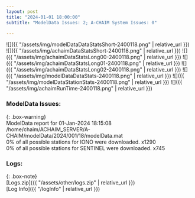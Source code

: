 ```yaml
---
layout: post
title: "2024-01-01 18:00:00"
subtitle: "ModelData Issues: 2; A-CHAIM System Issues: 0"

---
```


![]({{ "/assets/img/modelDataDataStatsShort-2400118.png" | relative_url }})
![]({{ "/assets/img/achaimDataStatsShort-2400118.png" | relative_url }})
![]({{ "/assets/img/achaimDataStatsLong00-2400118.png" | relative_url }})
![]({{ "/assets/img/achaimDataStatsLong01-2400118.png" | relative_url }})
![]({{ "/assets/img/achaimDataStatsLong02-2400118.png" | relative_url }})
![]({{ "/assets/img/modelDataDataStats-2400118.png" | relative_url }})
![]({{ "/assets/img/modelDataStationStats-2400118.png" | relative_url }})
![]({{ "/assets/img/achaimRunTime-2400118.png" | relative_url }})


### ModelData Issues:  
  
{: .box-warning}  
 ModelData report for 01-Jan-2024 18:15:08   
 /home/chaim/ACHAIM_SERVER/A-CHAIM/modelData/2024/001/18/modelData.mat   
 0% of all possible stations for IONO were downloaded. x1290   
 0% of all possible stations for SENTINEL were downloaded. x745   
  


### Logs:  
  
{: .box-note}  
[Logs.zip]({{ "/assets/other/logs.zip" | relative_url }})  
[Log Info]({{ "/logInfo" | relative_url }})  
